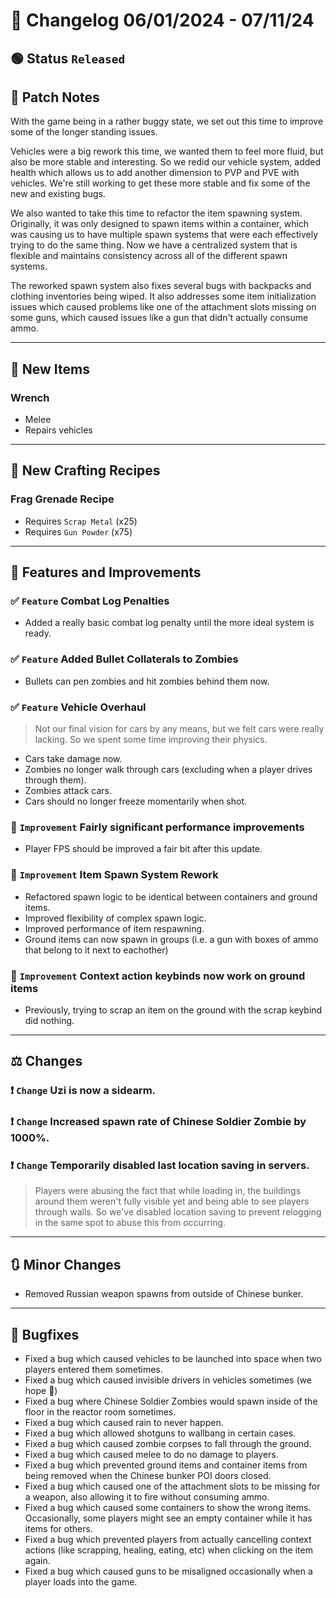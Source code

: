 # :bookmark_tabs:  Changelog 06/01/2024 - 07/11/24
## :green_circle: Status `Released`

## :speech_balloon: Patch Notes
With the game being in a rather buggy state, we set out this time to improve some of the longer standing issues.

Vehicles were a big rework this time, we wanted them to feel more fluid, but also be more stable and interesting.
So we redid our vehicle system, added health which allows us to add another dimension to PVP and PVE with vehicles.
We're still working to get these more stable and fix some of the new and existing bugs.

We also wanted to take this time to refactor the item spawning system. Originally, it was only designed to spawn items
within a container, which was causing us to have multiple spawn systems that were each effectively trying to do the same
thing. Now we have a centralized system that is flexible and maintains consistency across all of the different spawn systems.

The reworked spawn system also fixes several bugs with backpacks and clothing inventories being wiped. It also addresses
some item initialization issues which caused problems like one of the attachment slots missing on some guns, which caused
issues like a gun that didn't actually consume ammo.

________

## :gun: New Items

### Wrench
- Melee
- Repairs vehicles

________

## :thread: New Crafting Recipes

### Frag Grenade Recipe
- Requires `Scrap Metal` (x25)
- Requires `Gun Powder` (x75)

________

## :loudspeaker: Features and Improvements

### :white_check_mark: `Feature` Combat Log Penalties
- Added a really basic combat log penalty until the more ideal system is ready.

### :white_check_mark: `Feature` Added Bullet Collaterals to Zombies
- Bullets can pen zombies and hit zombies behind them now.

### :white_check_mark: `Feature` Vehicle Overhaul
> Not our final vision for cars by any means, but we felt cars were really lacking. So we spent some time improving their physics.
- Cars take damage now.
- Zombies no longer walk through cars (excluding when a player drives through them).
- Zombies attack cars.
- Cars should no longer freeze momentarily when shot.

### :arrow_up_small: `Improvement` Fairly significant performance improvements
- Player FPS should be improved a fair bit after this update.

### :arrow_up_small: `Improvement` Item Spawn System Rework
- Refactored spawn logic to be identical between containers and ground items.
- Improved flexibility of complex spawn logic.
- Improved performance of item respawning.
- Ground items can now spawn in groups (i.e. a gun with boxes of ammo that belong to it next to eachother)

### :arrow_up_small: `Improvement` Context action keybinds now work on ground items
- Previously, trying to scrap an item on the ground with the scrap keybind did nothing.

________

## :balance_scale: Changes

### :exclamation: `Change` Uzi is now a sidearm.

### :exclamation: `Change` Increased spawn rate of Chinese Soldier Zombie by 1000%.

### :exclamation: `Change` Temporarily disabled last location saving in servers.
> Players were abusing the fact that while loading in, the buildings around them weren't fully visible yet and being able to see players through walls.
> So we've disabled location saving to prevent relogging in the same spot to abuse this from occurring.

________

## :arrows_clockwise: Minor Changes
- Removed Russian weapon spawns from outside of Chinese bunker.

________

## :bug: Bugfixes
- Fixed a bug which caused vehicles to be launched into space when two players entered them sometimes.
- Fixed a bug which caused invisible drivers in vehicles sometimes (we hope 🤞)
- Fixed a bug where Chinese Soldier Zombies would spawn inside of the floor in the reactor room sometimes.
- Fixed a bug which caused rain to never happen.
- Fixed a bug which allowed shotguns to wallbang in certain cases.
- Fixed a bug which caused zombie corpses to fall through the ground.
- Fixed a bug which caused melee to do no damage to players.
- Fixed a bug which prevented ground items and container items from being removed when the Chinese bunker POI doors closed.
- Fixed a bug which caused one of the attachment slots to be missing for a weapon, also allowing it to fire without consuming ammo.
- Fixed a bug which caused some containers to show the wrong items. Occasionally, some players might see an empty container while it has items for others.
- Fixed a bug which prevented players from actually cancelling context actions (like scrapping, healing, eating, etc) when clicking on the item again.
- Fixed a bug which caused guns to be misaligned occasionally when a player loads into the game.
